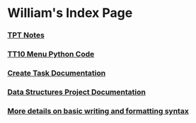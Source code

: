 # William's Index Page

### [TPT Notes](https://3ghin5.github.io/hatelace/tpt.html)

### [TT10 Menu Python Code](https://replit.com/@3ghin5/THEmatrix#main.py)

### [Create Task Documentation](https://3ghin5.github.io/hatelace/createTask.html)

### [Data Structures Project Documentation](https://3ghin5.github.io/hatelace/dataStructures.html)

### [More details on basic writing and formatting syntax](https://docs.github.com/en/github/writing-on-github/getting-started-with-writing-and-formatting-on-github/basic-writing-and-formatting-syntax)
